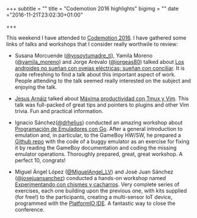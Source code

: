 +++
subtitle = ""
title = "Codemotion 2016 highlights"
bigimg = ""
date ="2016-11-21T23:02:30+01:00"

+++

This weekend I have attended to [Codemotion 2016](https://2016.codemotion.es/). I have gathered some links of talks and workshops that I consider really worthwile to review:

<!-- TEASER_END -->

- Susana Morcuende ([@yosoytumadre_ti](https://twitter.com/yosoytumadre_ti)), Yamila Moreno ([@yamila_moreno](https://twitter.com/yamila_moreno)) and Jorge Arévalo ([@jorgeas80](https://twitter.com/jorgeas80)) talked about [Los androides no sueñan con ovejas eléctricas; sueñan con conciliar](http://www.slideshare.net/susanamorcuende/losandroidesnoovejasconciliar). It is quite refreshing to find a talk about this important aspect of work. People attending to the talk seemed really interested on the subject and enjoying the talk.

- [Jesus Arnáiz](https://github.com/j-arnaiz) talked about [Máxima productividad con Tmux y Vim](https://github.com/j-arnaiz/codemotion-2016/blob/master/presentation.pdf). This talk was full-packed of great tips and pointers to plugins and other Vim trivia. Fun and practical information.

- Ignacio Sánchez([@drhelius](https://twitter.com/drhelius)) conducted an amazing workshop about [Programación de Emuladores con Go](https://github.com/drhelius/demo-emulator/raw/master/slides/Golang%20Emus.pdf). After a general introduction to emulation and, in particular, to the GameBoy HW/SW, he prepared a [Github repo](https://github.com/drhelius/demo-emulator) with the code of a buggy emulator as an exercise for fixing it by reading the GameBoy documentation and coding the missing emulator operations. Thoroughly prepared, great, great workshop. A perfect 10, congrats!

- Miguel Ángel López ([@MiguelAngel_LV](https://twitter.com/MiguelAngel_LV)) and José Juan Sánchez ([@josejuansanchez](https://twitter.com/josejuansanchez)) conducted a hands-on workshop named [Experimentando con chismes y cacharros](https://github.com/MiguelAngelLV/codemotion2016). Very complete series of exercises, each one building upon the previous one, with kits supplied (for free!) to the participants, creating a multi-sensor IoT device, programmed with the [PlatformIO IDE](http://platformio.org/platformio-ide). A fantastic way to close the conference.

